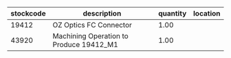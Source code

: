 |stockcode|description|quantity|location|
|---------|-----------|--------|--------|
|19412|OZ Optics FC Connector|1.00||
|43920|Machining Operation to Produce 19412_M1|1.00||
